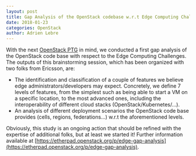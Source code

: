 ```yaml
---
layout: post
title: Gap Analysis of the OpenStack codebase w.r.t Edge Computing Challenges - A first step
date: 2018-01-23
categories: OpenStack
author: Adrien Lebre
---
```


With the next [OpenStack PTG](https://www.openstack.org/ptg/) in mind,
we conducted a first gap analysis of the OpenStack code base with
respect to the Edge Computing Challenges.  The outputs of this
brainstorming session, which has been organized with two folks from
Ericsson, are:
* The identification and classification of a couple of
  features we believe edge administrators/developers may
  expect. Concretely, we define 7 levels of features, from the simplest
  such as being able to start a VM on a specific location, to the most
  advanced ones, including the interoperability of different cloud
  stacks (OpenStack/Kubernetes/...).
* An analysis of different deployment scenarios the OpenStack code
  base provides (cells, regions, federations...)  w.r.t the
  aforementioned levels.

Obviously, this study is an ongoing action that should be refined with
the expertise of additional folks, but at least we started it!
Further information available at
[https://etherpad.openstack.org/p/edge-gap-analysis](https://etherpad.openstack.org/p/edge-gap-analysis).
